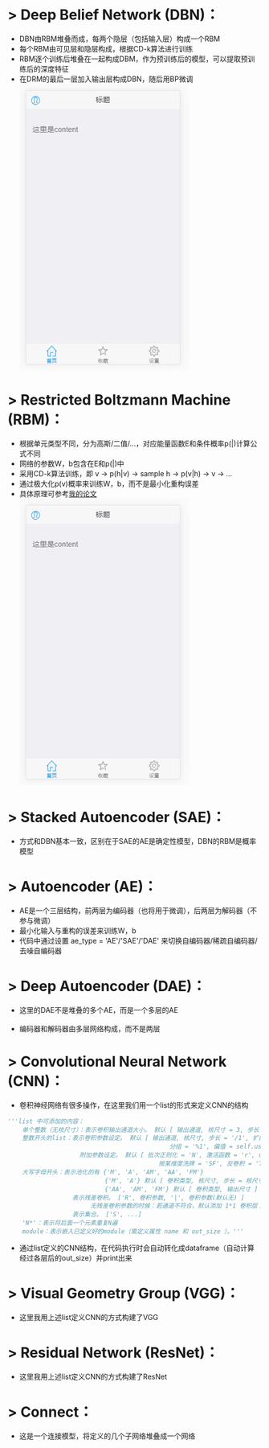 # > Deep Belief Network (DBN)：
- DBN由RBM堆叠而成，每两个隐层（包括输入层）构成一个RBM</br>
- 每个RBM由可见层和隐层构成，根据CD-k算法进行训练</br>
- RBM逐个训练后堆叠在一起构成DBM，作为预训练后的模型，可以提取预训练后的深度特征</br>
- 在DRM的最后一层加入输出层构成DBN，随后用BP微调</br>
![DBN示意图](https://raw.githubusercontent.com/hongmaju/light7Local/master/img/productShow/20170518152848.png)

# > Restricted Boltzmann Machine (RBM)：
- 根据单元类型不同，分为高斯/二值/...，对应能量函数E和条件概率p(|)计算公式不同</br>
- 网络的参数W，b包含在E和p(|)中</br>
- 采用CD-k算法训练，即 v → p(h|v) → sample h → p(v|h) → v → ...</br>
- 通过极大化p(v)概率来训练W，b，而不是最小化重构误差</br>
- 具体原理可参考[我的论文](https://www.sciencedirect.com/science/article/pii/S0019057819302903?via%3Dihub) </br>
![CD-k示意图](https://raw.githubusercontent.com/hongmaju/light7Local/master/img/productShow/20170518152848.png)

# > Stacked Autoencoder (SAE)：
- 方式和DBN基本一致，区别在于SAE的AE是确定性模型，DBN的RBM是概率模型</br>

# > Autoencoder (AE)：
- AE是一个三层结构，前两层为编码器（也将用于微调），后两层为解码器（不参与微调）</br>
- 最小化输入与重构的误差来训练W，b</br>
- 代码中通过设置 ae_type = 'AE'/'SAE'/'DAE' 来切换自编码器/稀疏自编码器/去噪自编码器</br>

# > Deep Autoencoder (DAE)：
- 这里的DAE不是堆叠的多个AE，而是一个多层的AE</br></br>
- 编码器和解码器由多层网络构成，而不是两层</br>

# > Convolutional Neural Network (CNN)：
- 卷积神经网络有很多操作，在这里我们用一个list的形式来定义CNN的结构</br>
```python
'''list 中可添加的内容：
    单个整数（无核尺寸）：表示卷积输出通道大小。 默认 [ 输出通道, 核尺寸 = 3, 步长 = 1, 扩展 = 1 ]
    整数开头的list：表示卷积参数设定。 默认 [ 输出通道, 核尺寸, 步长 = '/1', 扩展 = '+0', 空洞 = '#1', 
                                             分组 = '%1', 偏值 = self.use_bias ]
                    附加参数设定。 默认 [ 批次正则化 = 'N', 激活函数 = 'r', dropout = 'D0', 
                                          按某维度洗牌 = 'SF', 反卷积 = 'TS' ]
    大写字母开头：表示池化的有 {'M', 'A', 'AM', 'AA', 'FM'}
                           {'M', 'A'} 默认 [ 卷积类型, 核尺寸, 步长 = 核尺寸, 扩展 = 0, 空洞 = 1 ]
                           {'AA', 'AM', 'FM'} 默认 [ 卷积类型, 输出尺寸 ]
                  表示残差卷积。 ['R', 卷积参数, '|', 卷积参数(默认无) ]
                       无残差卷积参数的时候：若通道不符合，默认添加 1*1 卷积层；若尺寸不符合，默认添加 'AA'池化层
                  表示集合。 ['S', ...]
    'N*'：表示将后面一个元素重复N遍
    module：表示嵌入已定义好的module（需定义属性 name 和 out_size ）。'''
```
- 通过list定义的CNN结构，在代码执行时会自动转化成dataframe（自动计算经过各层后的out_size）并print出来</br>

# > Visual Geometry Group (VGG)：
- 这里我用上述list定义CNN的方式构建了VGG</br>

# > Residual Network (ResNet)：
- 这里我用上述list定义CNN的方式构建了ResNet</br>

# > Connect：
- 这是一个连接模型，将定义的几个子网络堆叠成一个网络</br>
